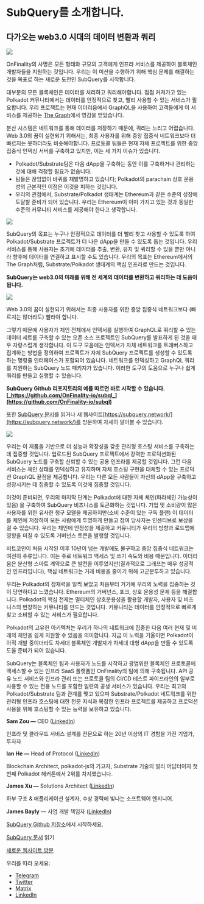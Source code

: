 # SubQuery를 소개합니다.

## 다가오는 web3.0 시대의 데이터 변환과 쿼리

![](https://miro.medium.com/max/1400/1*J5u22qNxndcuCrFJ1mfGqg.png)

OnFinality의 사명은 모든 형태와 규모의 고객에게 인프라 서비스를 제공하여 블록체인 개발자들을 지원하는 것입니다. 우리는 이 미션을 수행하기 위해 핵심 문제를 해결하는 것을 목표로 하는 새로운 도전인 SubQuery를 시작합니다.

대부분의 모든 블록체인은 데이터를 처리하고 쿼리해야합니다. 점점 커져가고 있는 Polkadot 커뮤니티에서는 데이터를 안정적으로 찾고, 빨리 사용할 수 있는 서비스가 필요합니다. 우리 프로젝트는 현재 이더리움에서 GraphQL을 사용하여 고객들에게 이 서비스를 제공하는 [The Graph](https://thegraph.com/)에서 영감을 받았습니다.

분산 시스템은 네트워크를 통해 데이터를 저장하기 때문에, 쿼리는 느리고 어렵습니다. Web 3.0의 꿈이 실현되기 위해서는, 최종 사용자를 위해 중앙 집중식 네트워크보다 더 빠르지는 못하더라도 비슷해야합니다.  프로토콜 팀들은 현재 자체 프로젝트를 위한 중앙 집중식 인덱싱 서버를 구축하고 있지만, 이는 세 가지 이슈가 있습니다.

- Polkadot/Substrate팀은 다음 dApp을 구축하는 동안 이를 구축하거나 관리하는 것에 대해 걱정할 필요가 없습니다.
- 팀들은 끊임없이 바퀴를 재발명하고 있습니다; Polkadot의 parachain 상호 운용성의 근본적인 이점은 이것을 피하는 것입니다.
- 우리의 관점에서, Substrate/Polkadot 생태계는 Ethereum과 같은 수준의 성장에 도달할 준비가 되어 있습니다. 우리는 Ethereum이 이미 가지고 있는 것과 동일한 수준의 커뮤니티 서비스를 제공해야 한다고 생각합니다.

![](https://miro.medium.com/max/1400/1*l4b4BXWkczVDaHyv30lLQQ.png)

SubQuery의 목표는 누구나 안정적으로 데이터를 더 빨리 찾고 사용할 수 있도록 하여 Polkadot/Substrate 프로젝트가 더 나은 dApp을 만들 수 있도록 돕는 것입니다. 우리 서비스를 통해 사용자는 초기에 데이터를 추출, 변환, 유지 및 쿼리할 수 있을 뿐만 아니라 향후에 데이터를 연결하고 표시할 수도 있습니다. 우리의 목표는 Ethereum에서의 The Graph처럼, Substrate/Polkadot 생태계의 핵심 인프라로 만드는 것입니다.

**SubQuery는 web3.0의 미래를 위해 전 세계의 데이터를 변환하고 쿼리하는 데 도움이 됩니다.**

![](https://miro.medium.com/max/1000/1*IHstJG-hBwQzicLdWkGR5w.png)

Web 3.0의 꿈이 실현되기 위해서는 최종 사용자를 위한 중앙 집중식 네트워크보다 (빠르지는 않더라도) 빨라야 합니다.

그렇기 때문에 사용자가 체인 전체에서 인덱서를 실행하여 GraphQL로 쿼리할 수 있는 데이터 세트를 구축할 수 있는 오픈 소스 프로젝트인 SubQuery를 발표하게 된 것을 매우 자랑스럽게 생각합니다. 이 도구 모음에는 인덱서가 자체 네트워크를 트래버스하고 집계하는 방법을 정의하여 프로젝트가 자체 SubQuery 프로젝트를 생성할 수 있도록 하는 명령줄 인터페이스가 포함되어 있습니다. 네트워크를 인덱싱하고 GraphQL 쿼리를 지원하는 SubQuery 노드 패키지가 있습니다. 이러한 도구의 도움으로 누구나 쉽게 쿼리를 만들고 실행할 수 있습니다.

**SubQuery Github 리포지토리의 예를 따르면 바로 시작할 수 있습니다. [_https://github.com/OnFinality-io/subql_](https://github.com/OnFinality-io/subql)**

또한 [SubQuery 문서](https://doc.subquery.network/)를 읽거나 새 웹사이트[https://subquery.network/](https://subquery.network/)를 방문하여 자세히 알아볼 수 있습니다.

![](https://miro.medium.com/max/1000/1*3oA1Hvns1vrImTsmowO_Jw.png)

우리는 이 제품을 기반으로 더 성능과 확장성을 갖춘 관리형 호스팅 서비스를 구축하는 데 집중할 것입니다. 업로드된 SubQuery 프로젝트에서 강력한 프로덕션화된 SubQuery 노드를 구축할 신뢰할 수 있는 공용 인프라를 제공할 것입니다. 그런 다음 서비스는 체인 상태를 인덱싱하고 유지하며 자체 호스팅 구현을 대체할 수 있는 프로덕션 GraphQL 끝점을 제공합니다. 우리는 다른 모든 사람들이 자신의 dApp을 구축하고 성장시키는 데 집중할 수 있도록 이것에 집중할 것입니다.

이것이 준비되면, 우리의 마지막 단계는 Polkadot에 대한 자체 체인(파라체인 가능성이 있음) 을 구축하여 SubQuery 비즈니스를 토큰화하는 것입니다. 기업 및 소비량이 많은 사용자를 위한 유사한 청구 모델을 제공하지만(소비 수준이 있는 구독 플랜) 이 데이터를 체인에 저장하여 모든 사람에게 투명하게 만들고 참여 당사자는 인센티브로 보상을 걸 수 있습니다. 우리는 체인에 안정성을 제공하고 커뮤니티가 우리의 방향과 로드맵에 영향을 미칠 수 있도록 거버넌스 토큰을 발행할 것입니다.

비트코인이 처음 시작된 이후 10년이 넘는 개발에도 불구하고 중앙 집중식 네트워크는 여전히 주류입니다. 이는 주로 네트워크 액세스 및 쓰기 속도와 비용 때문입니다. 이더리움은 분산형 스마트 계약으로 큰 발전을 이루었지만(결과적으로 그래프는 매우 성공적인 인프라입니다), 핵심 네트워크는 거래 비용을 줄이기 위해 고군분투하고 있습니다.

우리는 Polkadot의 잠재력을 일찍 보았고 처음부터 거기에 우리의 노력을 집중하는 것이 당연하다고 느꼈습니다. Ethereum의 거버넌스, 포크, 상호 운용성 문제 등을 해결합니다. Polkadot의 핵심 전제는 멀티체인 상호운용성을 활용할 개발자, 사용자 및 비즈니스의 번창하는 커뮤니티를 만드는 것입니다. 커뮤니티는 데이터를 안정적으로 빠르게 찾고 소비할 수 있는 서비스가 필요합니다.

Polkadot의 고유한 아키텍처는 우리가 하나의 네트워크에 집중한 다음 여러 현재 및 미래의 체인을 쉽게 지원할 수 있음을 의미합니다. 지금 이 노력을 기울이면 Polkadot이 아직 개발 중이더라도 차세대 블록체인 개발자가 차세대 대형 dApp을 만들 수 있도록 도울 준비가 되어 있습니다.

SubQuery는 블록체인 팀과 사용자가 노드를 시작하고 광범위한 블록체인 프로토콜에 액세스할 수 있는 인프라 SaaS 플랫폼인 OnFinality의 팀에 의해 구축됩니다. API 공유 노드 서비스와 인프라 관리 또는 프로토콜 팀의 CI/CD 테스트 파이프라인의 일부로 사용할 수 있는 전용 노드를 포함한 일련의 공생 서비스가 있습니다. 우리는 최고의 Polkadot/Substrate 팀과 관계를 맺고 있으며 Substrate/Polkadot 네트워크를 위한 관리형 인프라 호스팅에 대한 전문 지식과 복잡한 인프라 프로젝트를 제공하고 프로덕션 사용을 위해 호스팅할 수 있는 능력을 보유하고 있습니다.

**Sam Zou —** CEO ([LinkedIn](https://www.linkedin.com/in/sam-zou-5b8169a/))

인프라 및 클라우드 서비스 설계를 전문으로 하는 20년 이상의 IT 경험을 가진 기업가, 투자자

**Ian He —** Head of Protocol ([LinkedIn](https://www.linkedin.com/in/yin-he-7a266345/))

Blockchain Architect, polkadot-js의 기고자, Substrate 기술의 얼리 어답터이자 첫 번째 Polkadot 해커톤에서 2위를 차지했습니다.

**James Xu —** Solutions Architect ([LinkedIn](https://www.linkedin.com/in/zhexu/))

하부 구조 & 애플리케이션 설계자, 수상 경력에 빛나는 소프트웨어 엔지니어.

**James Bayly** — 사업 개발 책임자 ([LinkedIn](https://www.linkedin.com/in/james-bayly/))

[SubQuery Github 저장소](https://github.com/OnFinality-io/subql)에서 시작하세요.

[SubQuery 문서](https://doc.subquery.network/) 읽기

[새로운 웹사이트 방문](https://subquery.network/)

우리를 따라 오세요:

- [Telegram](https://t.me/subquerynetwork)
- [Twitter](https://twitter.com/subquerynetwork)
- [Matrix](https://matrix.to/#/%23subquery:matrix.org)
- [LinkedIn](https://www.linkedin.com/company/subquery)
